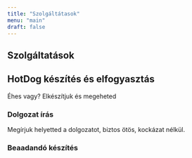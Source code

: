 ```yaml
---
title: "Szolgáltátasok"
menu: "main"
draft: false
---
```


## Szolgáltatások

## HotDog készítés és elfogyasztás

Éhes vagy? Elkészítjuk és megeheted

### Dolgozat írás

Megírjuk helyetted a dolgozatot, biztos ötös, kockázat nélkül.

### Beaadandó készítés



